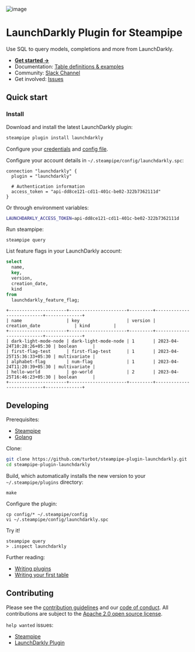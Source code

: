 ![image](https://hub.steampipe.io/images/plugins/turbot/launchdarkly-social-graphic.png)

# LaunchDarkly Plugin for Steampipe

Use SQL to query models, completions and more from LaunchDarkly.

- **[Get started →](https://hub.steampipe.io/plugins/turbot/launchdarkly)**
- Documentation: [Table definitions & examples](https://hub.steampipe.io/plugins/turbot/launchdarkly/tables)
- Community: [Slack Channel](https://steampipe.io/community/join)
- Get involved: [Issues](https://github.com/turbot/steampipe-plugin-launchdarkly/issues)

## Quick start

### Install

Download and install the latest LaunchDarkly plugin:

```bash
steampipe plugin install launchdarkly
```

Configure your [credentials](https://hub.steampipe.io/plugins/turbot/launchdarkly#credentials) and [config file](https://hub.steampipe.io/plugins/turbot/launchdarkly#configuration).

Configure your account details in `~/.steampipe/config/launchdarkly.spc`:

```hcl
connection "launchdarkly" {
  plugin = "launchdarkly"

  # Authentication information
  access_token = "api-dd8ce121-cd11-401c-be02-322b7362111d"
}
```

Or through environment variables:

```sh
LAUNCHDARKLY_ACCESS_TOKEN=api-dd8ce121-cd11-401c-be02-322b7362111d
```

Run steampipe:

```shell
steampipe query
```

List feature flags in your LaunchDarkly account:

```sql
select
  name,
  key,
  version,
  creation_date,
  kind
from
  launchdarkly_feature_flag;
```

```
+----------------------+----------------------+---------+---------------------------+--------------+
| name                 | key                  | version | creation_date             | kind         |
+----------------------+----------------------+---------+---------------------------+--------------+
| dark-light-mode-node | dark-light-mode-node | 1       | 2023-04-24T10:28:26+05:30 | boolean      |
| first-flag-test      | first-flag-test      | 1       | 2023-04-25T15:36:33+05:30 | multivariate |
| alphabet-flag        | num-flag             | 1       | 2023-04-24T11:20:39+05:30 | multivariate |
| hello-world          | go-world             | 2       | 2023-04-25T16:46:23+05:30 | boolean      |
+----------------------+----------------------+---------+---------------------------+--------------+
```

## Developing

Prerequisites:

- [Steampipe](https://steampipe.io/downloads)
- [Golang](https://golang.org/doc/install)

Clone:

```sh
git clone https://github.com/turbot/steampipe-plugin-launchdarkly.git
cd steampipe-plugin-launchdarkly
```

Build, which automatically installs the new version to your `~/.steampipe/plugins` directory:

```
make
```

Configure the plugin:

```
cp config/* ~/.steampipe/config
vi ~/.steampipe/config/launchdarkly.spc
```

Try it!

```
steampipe query
> .inspect launchdarkly
```

Further reading:

- [Writing plugins](https://steampipe.io/docs/develop/writing-plugins)
- [Writing your first table](https://steampipe.io/docs/develop/writing-your-first-table)

## Contributing

Please see the [contribution guidelines](https://github.com/turbot/steampipe/blob/main/CONTRIBUTING.md) and our [code of conduct](https://github.com/turbot/steampipe/blob/main/CODE_OF_CONDUCT.md). All contributions are subject to the [Apache 2.0 open source license](https://github.com/turbot/steampipe-plugin-launchdarkly/blob/main/LICENSE).

`help wanted` issues:

- [Steampipe](https://github.com/turbot/steampipe/labels/help%20wanted)
- [LaunchDarkly Plugin](https://github.com/turbot/steampipe-plugin-launchdarkly/labels/help%20wanted)
